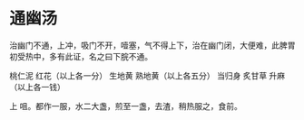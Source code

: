 # 通幽汤



治幽门不通，上冲，吸门不开，噎塞，气不得上下，治在幽门闭，大便难，此脾胃初受热中，多有此证，名之曰下脘不通。

桃仁泥 红花（以上各一分） 生地黄 熟地黄（以上各五分） 当归身 炙甘草 升麻（以上各一钱）

上 咀。都作一服，水二大盏，煎至一盏，去渣，稍热服之，食前。